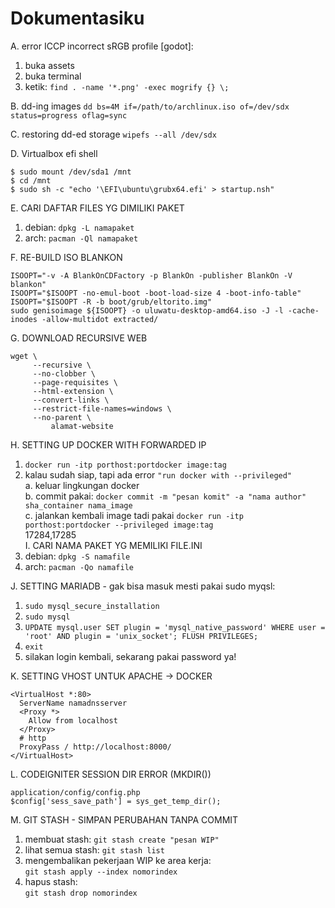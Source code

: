 # Dokumentasiku 

A. error ICCP incorrect sRGB profile [godot]:
  1. buka assets
  2. buka terminal
  3. ketik:
  `find . -name '*.png' -exec mogrify {} \;`

B. dd-ing images
  `dd bs=4M if=/path/to/archlinux.iso of=/dev/sdx status=progress oflag=sync`

C. restoring dd-ed storage
  `wipefs --all /dev/sdx`
  
D. Virtualbox efi shell 
  ```
  $ sudo mount /dev/sda1 /mnt
  $ cd /mnt
  $ sudo sh -c "echo '\EFI\ubuntu\grubx64.efi' > startup.nsh"
  ```

E. CARI DAFTAR FILES YG DIMILIKI PAKET
  1. debian: `dpkg -L namapaket`
  2. arch: `pacman -Ql namapaket`

F. RE-BUILD ISO BLANKON
```
ISOOPT="-v -A BlankOnCDFactory -p BlankOn -publisher BlankOn -V blankon"
ISOOPT="$ISOOPT -no-emul-boot -boot-load-size 4 -boot-info-table"
ISOOPT="$ISOOPT -R -b boot/grub/eltorito.img"
sudo genisoimage ${ISOOPT} -o uluwatu-desktop-amd64.iso -J -l -cache-inodes -allow-multidot extracted/
```

G. DOWNLOAD RECURSIVE WEB
```
wget \
     --recursive \
     --no-clobber \
     --page-requisites \
     --html-extension \
     --convert-links \
     --restrict-file-names=windows \
     --no-parent \
         alamat-website
```
         
H. SETTING UP DOCKER WITH FORWARDED IP
  1. `docker run -itp porthost:portdocker image:tag` 
  2. kalau sudah siap, tapi ada error `"run docker with --privileged"`  
  a. keluar lingkungan docker  
  b. commit pakai: `docker commit -m "pesan komit" -a "nama author" sha_container nama_image`  
  c. jalankan kembali image tadi pakai `docker run -itp porthost:portdocker --privileged image:tag`  
    17284,17285  
I. CARI NAMA PAKET YG MEMILIKI FILE.INI
  1. debian: `dpkg -S namafile`
  2. arch: `pacman -Qo namafile`

J. SETTING MARIADB - gak bisa masuk mesti pakai sudo myqsl:  
  1. `sudo mysql_secure_installation`  
  2. `sudo mysql`  
  3. `UPDATE mysql.user SET plugin = 'mysql_native_password' WHERE user = 'root' AND plugin = 'unix_socket'; FLUSH PRIVILEGES;`
  4. `exit`
  5. silakan login kembali, sekarang pakai password ya!
 
K. SETTING VHOST UNTUK APACHE -> DOCKER
  ```
  <VirtualHost *:80>
    ServerName namadnsserver
    <Proxy *>
      Allow from localhost
    </Proxy>
    # http
    ProxyPass / http://localhost:8000/
  </VirtualHost>
  ```
L. CODEIGNITER SESSION DIR ERROR (MKDIR())
  ```
  application/config/config.php
  $config['sess_save_path'] = sys_get_temp_dir();
  ```
M. GIT STASH - SIMPAN PERUBAHAN TANPA COMMIT  
  1. membuat stash: `git stash create "pesan WIP"`
  2. lihat semua stash: `git stash list`
  3. mengembalikan pekerjaan WIP ke area kerja:  
  `git stash apply --index nomorindex`
  4. hapus stash:  
  `git stash drop nomorindex`
  ```

